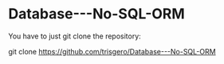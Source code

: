 # Database---No-SQL-ORM

You have to just git clone the repository:

git clone https://github.com/trisgero/Database---No-SQL-ORM


